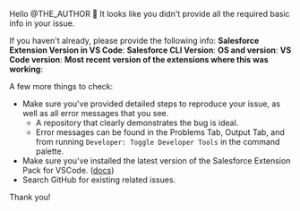 Hello @THE_AUTHOR :wave: It looks like you didn't provide all the required basic info in your issue.

If you haven't already, please provide the following info:
**Salesforce Extension Version in VS Code**:
**Salesforce CLI Version**:
**OS and version**:
**VS Code version**:
**Most recent version of the extensions where this was working**:

A few more things to check:

- Make sure you've provided detailed steps to reproduce your issue, as well as all error messages that you see.
  - A repository that clearly demonstrates the bug is ideal.
  - Error messages can be found in the Problems Tab, Output Tab, and from running `Developer: Toggle Developer Tools` in the command palette.
- Make sure you've installed the latest version of the Salesforce Extension Pack for VSCode. ([docs](https://developer.salesforce.com/tools/vscode))
- Search GitHub for existing related issues.

Thank you!
